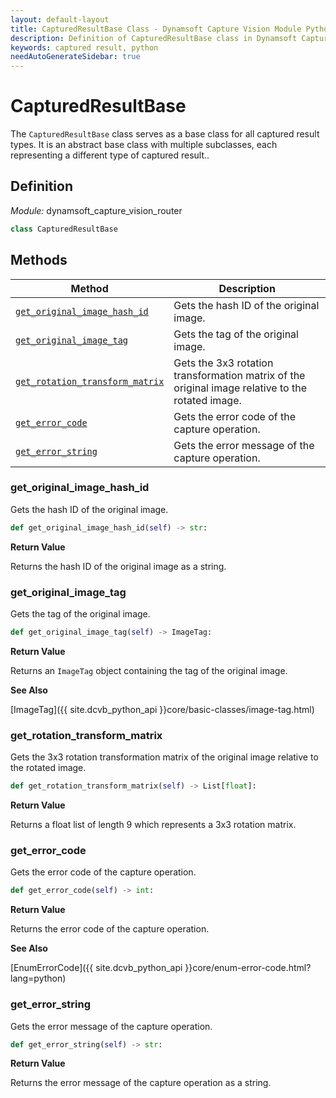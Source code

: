 ```yaml
---
layout: default-layout
title: CapturedResultBase Class - Dynamsoft Capture Vision Module Python Edition API Reference
description: Definition of CapturedResultBase class in Dynamsoft Capture Vision Module Python Edition.
keywords: captured result, python
needAutoGenerateSidebar: true
---
```


# CapturedResultBase

The `CapturedResultBase` class serves as a base class for all captured result types. It is an abstract base class with multiple subclasses, each representing a different type of captured result..

## Definition

*Module:* dynamsoft_capture_vision_router

```python
class CapturedResultBase 
```

## Methods

| Method               | Description |
|----------------------|-------------|
| [`get_original_image_hash_id`](#get_original_image_hash_id) | Gets the hash ID of the original image.|
| [`get_original_image_tag`](#get_original_image_tag) | Gets the tag of the original image.|
| [`get_rotation_transform_matrix`](#get_rotation_transform_matrix) | Gets the 3x3 rotation transformation matrix of the original image relative to the rotated image.|
| [`get_error_code`](#get_error_code) | Gets the error code of the capture operation.|
| [`get_error_string`](#get_error_string) | Gets the error message of the capture operation.|

### get_original_image_hash_id

Gets the hash ID of the original image.

```python
def get_original_image_hash_id(self) -> str:
```

**Return Value**

Returns the hash ID of the original image as a string.

### get_original_image_tag

Gets the tag of the original image.

```python
def get_original_image_tag(self) -> ImageTag:
```

**Return Value**

Returns an `ImageTag` object containing the tag of the original image.

**See Also**

[ImageTag]({{ site.dcvb_python_api }}core/basic-classes/image-tag.html)

### get_rotation_transform_matrix

Gets the 3x3 rotation transformation matrix of the original image relative to the rotated image.

```python
def get_rotation_transform_matrix(self) -> List[float]:
```

**Return Value**

Returns a float list of length 9 which represents a 3x3 rotation matrix.

### get_error_code

Gets the error code of the capture operation.

```python
def get_error_code(self) -> int:
```

**Return Value**

Returns the error code of the capture operation.

**See Also**

[EnumErrorCode]({{ site.dcvb_python_api }}core/enum-error-code.html?lang=python)

### get_error_string

Gets the error message of the capture operation.

```python
def get_error_string(self) -> str:
```

**Return Value**

Returns the error message of the capture operation as a string.


